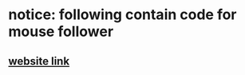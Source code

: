
# notice: following contain code for mouse follower
## <a href="https://mdowaisraza12.github.io/Drip-Pakistan/"> website link  </a>
